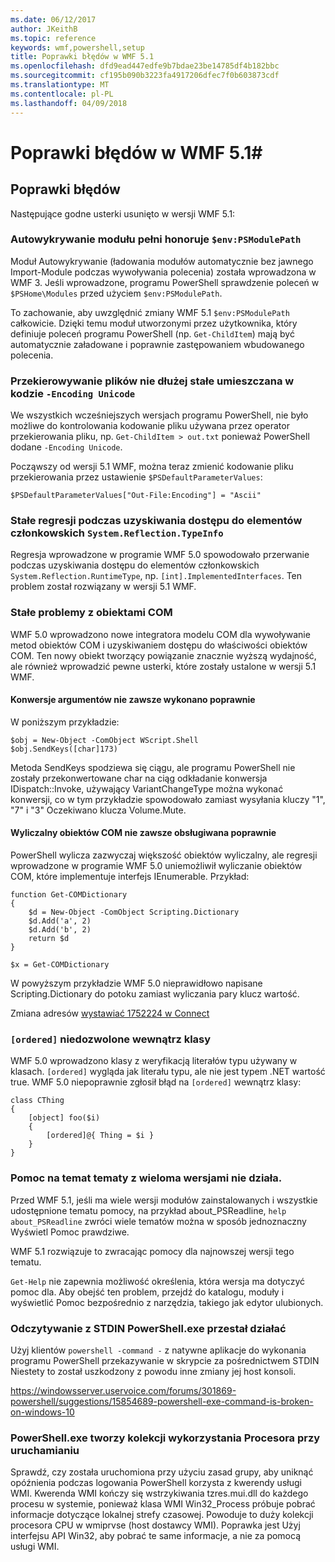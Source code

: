 ```yaml
---
ms.date: 06/12/2017
author: JKeithB
ms.topic: reference
keywords: wmf,powershell,setup
title: Poprawki błędów w WMF 5.1
ms.openlocfilehash: dfd9ead447edfe9b7bdae23be14785df4b182bbc
ms.sourcegitcommit: cf195b090b3223fa4917206dfec7f0b603873cdf
ms.translationtype: MT
ms.contentlocale: pl-PL
ms.lasthandoff: 04/09/2018
---
```

# <a name="bug-fixes-in-wmf-51"></a>Poprawki błędów w WMF 5.1#

## <a name="bug-fixes"></a>Poprawki błędów ##

Następujące godne usterki usunięto w wersji WMF 5.1:

### <a name="module-auto-discovery-fully-honors-envpsmodulepath"></a>Autowykrywanie modułu pełni honoruje `$env:PSModulePath` ###

Moduł Autowykrywanie (ładowania modułów automatycznie bez jawnego Import-Module podczas wywoływania polecenia) została wprowadzona w WMF 3.
Jeśli wprowadzone, programu PowerShell sprawdzenie poleceń w `$PSHome\Modules` przed użyciem `$env:PSModulePath`.

To zachowanie, aby uwzględnić zmiany WMF 5.1 `$env:PSModulePath` całkowicie.
Dzięki temu moduł utworzonymi przez użytkownika, który definiuje poleceń programu PowerShell (np. `Get-ChildItem`) mają być automatycznie załadowane i poprawnie zastępowaniem wbudowanego polecenia.

### <a name="file-redirection-no-longer-hard-codes--encoding-unicode"></a>Przekierowywanie plików nie dłużej stałe umieszczana w kodzie `-Encoding Unicode` ###

We wszystkich wcześniejszych wersjach programu PowerShell, nie było możliwe do kontrolowania kodowanie pliku używana przez operator przekierowania pliku, np. `Get-ChildItem > out.txt` ponieważ PowerShell dodane `-Encoding Unicode`.

Począwszy od wersji 5.1 WMF, można teraz zmienić kodowanie pliku przekierowania przez ustawienie `$PSDefaultParameterValues`:

```
$PSDefaultParameterValues["Out-File:Encoding"] = "Ascii"
```

### <a name="fixed-a-regression-in-accessing-members-of-systemreflectiontypeinfo"></a>Stałe regresji podczas uzyskiwania dostępu do elementów członkowskich `System.Reflection.TypeInfo` ###

Regresja wprowadzone w programie WMF 5.0 spowodowało przerwanie podczas uzyskiwania dostępu do elementów członkowskich `System.Reflection.RuntimeType`, np. `[int].ImplementedInterfaces`.
Ten problem został rozwiązany w wersji 5.1 WMF.


### <a name="fixed-some-issues-with-com-objects"></a>Stałe problemy z obiektami COM ###

WMF 5.0 wprowadzono nowe integratora modelu COM dla wywoływanie metod obiektów COM i uzyskiwaniem dostępu do właściwości obiektów COM.
Ten nowy obiekt tworzący powiązanie znacznie wyższą wydajność, ale również wprowadzić pewne usterki, które zostały ustalone w wersji 5.1 WMF.

#### <a name="argument-conversions-were-not-always-performed-correctly"></a>Konwersje argumentów nie zawsze wykonano poprawnie ####

W poniższym przykładzie:

```
$obj = New-Object -ComObject WScript.Shell
$obj.SendKeys([char]173)
```

Metoda SendKeys spodziewa się ciągu, ale programu PowerShell nie zostały przekonwertowane char na ciąg odkładanie konwersja IDispatch::Invoke, używający VariantChangeType można wykonać konwersji, co w tym przykładzie spowodowało zamiast wysyłania kluczy "1", "7" i "3" Oczekiwano klucza Volume.Mute.

#### <a name="enumerable-com-objects-not-always-handled-correctly"></a>Wyliczalny obiektów COM nie zawsze obsługiwana poprawnie ####

PowerShell wylicza zazwyczaj większość obiektów wyliczalny, ale regresji wprowadzone w programie WMF 5.0 uniemożliwił wyliczanie obiektów COM, które implementuje interfejs IEnumerable.  Przykład:

```
function Get-COMDictionary
{
    $d = New-Object -ComObject Scripting.Dictionary
    $d.Add('a', 2)
    $d.Add('b', 2)
    return $d
}

$x = Get-COMDictionary
```

W powyższym przykładzie WMF 5.0 nieprawidłowo napisane Scripting.Dictionary do potoku zamiast wyliczania pary klucz wartość.

Zmiana adresów [wystawiać 1752224 w Connect](https://connect.microsoft.com/PowerShell/feedback/details/1752224)

### <a name="ordered-was-not-allowed-inside-classes"></a>`[ordered]` niedozwolone wewnątrz klasy ###

WMF 5.0 wprowadzono klasy z weryfikacją literałów typu używany w klasach.
`[ordered]` wygląda jak literału typu, ale nie jest typem .NET wartość true.
WMF 5.0 niepoprawnie zgłosił błąd na `[ordered]` wewnątrz klasy:

```
class CThing
{
    [object] foo($i)
    {
        [ordered]@{ Thing = $i }
    }
}
```


### <a name="help-on-about-topics-with-multiple-versions-does-not-work"></a>Pomoc na temat tematy z wieloma wersjami nie działa. ###

Przed WMF 5.1, jeśli ma wiele wersji modułów zainstalowanych i wszystkie udostępnione tematu pomocy, na przykład about_PSReadline, `help about_PSReadline` zwróci wiele tematów można w sposób jednoznaczny Wyświetl Pomoc prawdziwe.

WMF 5.1 rozwiązuje to zwracając pomocy dla najnowszej wersji tego tematu.

`Get-Help` nie zapewnia możliwość określenia, która wersja ma dotyczyć pomoc dla.
Aby obejść ten problem, przejdź do katalogu, moduły i wyświetlić Pomoc bezpośrednio z narzędzia, takiego jak edytor ulubionych.

### <a name="powershellexe-reading-from-stdin-stopped-working"></a>Odczytywanie z STDIN PowerShell.exe przestał działać

Użyj klientów `powershell -command -` z natywne aplikacje do wykonania programu PowerShell przekazywanie w skrypcie za pośrednictwem STDIN Niestety to został uszkodzony z powodu inne zmiany jej host konsoli.

https://windowsserver.uservoice.com/forums/301869-powershell/suggestions/15854689-powershell-exe-command-is-broken-on-windows-10

### <a name="powershellexe-creates-spike-in-cpu-usage-on-startup"></a>PowerShell.exe tworzy kolekcji wykorzystania Procesora przy uruchamianiu

Sprawdź, czy została uruchomiona przy użyciu zasad grupy, aby uniknąć opóźnienia podczas logowania PowerShell korzysta z kwerendy usługi WMI.
Kwerenda WMI kończy się wstrzykiwania tzres.mui.dll do każdego procesu w systemie, ponieważ klasa WMI Win32_Process próbuje pobrać informacje dotyczące lokalnej strefy czasowej.
Powoduje to duży kolekcji procesora CPU w wmiprvse (host dostawcy WMI).
Poprawka jest Użyj interfejsu API Win32, aby pobrać te same informacje, a nie za pomocą usługi WMI.